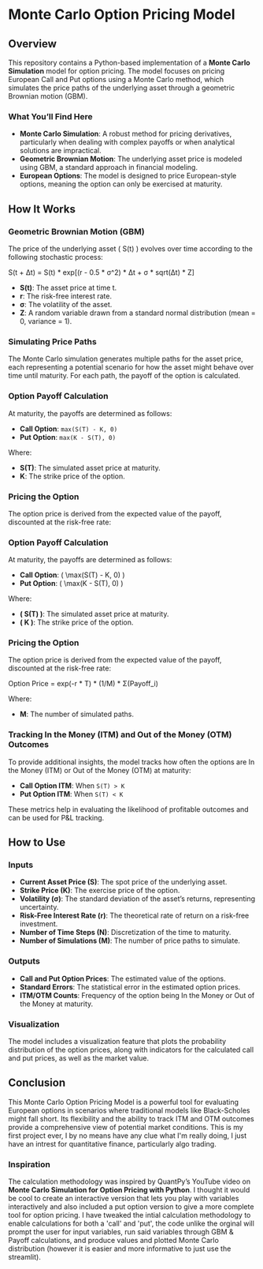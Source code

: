 # Monte Carlo Option Pricing Model

## Overview

This repository contains a Python-based implementation of a **Monte Carlo Simulation** model for option pricing. The model focuses on pricing European Call and Put options using a Monte Carlo method, which simulates the price paths of the underlying asset through a geometric Brownian motion (GBM).

### What You’ll Find Here

- **Monte Carlo Simulation**: A robust method for pricing derivatives, particularly when dealing with complex payoffs or when analytical solutions are impractical.
- **Geometric Brownian Motion**: The underlying asset price is modeled using GBM, a standard approach in financial modeling.
- **European Options**: The model is designed to price European-style options, meaning the option can only be exercised at maturity.

## How It Works

### Geometric Brownian Motion (GBM)

The price of the underlying asset \( S(t) \) evolves over time according to the following stochastic process:

S(t + Δt) = S(t) * exp[(r - 0.5 * σ^2) * Δt + σ * sqrt(Δt) * Z]


- **S(t)**: The asset price at time t.
- **r**: The risk-free interest rate.
- **σ**: The volatility of the asset.
- **Z**: A random variable drawn from a standard normal distribution (mean = 0, variance = 1).

### Simulating Price Paths

The Monte Carlo simulation generates multiple paths for the asset price, each representing a potential scenario for how the asset might behave over time until maturity. For each path, the payoff of the option is calculated.

### Option Payoff Calculation

At maturity, the payoffs are determined as follows:

- **Call Option**: `max(S(T) - K, 0)`
- **Put Option**: `max(K - S(T), 0)`

Where:
- **S(T)**: The simulated asset price at maturity.
- **K**: The strike price of the option.

### Pricing the Option

The option price is derived from the expected value of the payoff, discounted at the risk-free rate:

### Option Payoff Calculation

At maturity, the payoffs are determined as follows:

- **Call Option**: \( \max(S(T) - K, 0) \)
- **Put Option**: \( \max(K - S(T), 0) \)

Where:
- **\( S(T) \)**: The simulated asset price at maturity.
- **\( K \)**: The strike price of the option.

### Pricing the Option

The option price is derived from the expected value of the payoff, discounted at the risk-free rate:

Option Price = exp(-r * T) * (1/M) * Σ(Payoff_i)

Where:
- **M**: The number of simulated paths.

### Tracking In the Money (ITM) and Out of the Money (OTM) Outcomes

To provide additional insights, the model tracks how often the options are In the Money (ITM) or Out of the Money (OTM) at maturity:

- **Call Option ITM**: When `S(T) > K`
- **Put Option ITM**: When `S(T) < K`

These metrics help in evaluating the likelihood of profitable outcomes and can be used for P&L tracking.

## How to Use

### Inputs

- **Current Asset Price (S)**: The spot price of the underlying asset.
- **Strike Price (K)**: The exercise price of the option.
- **Volatility (σ)**: The standard deviation of the asset’s returns, representing uncertainty.
- **Risk-Free Interest Rate (r)**: The theoretical rate of return on a risk-free investment.
- **Number of Time Steps (N)**: Discretization of the time to maturity.
- **Number of Simulations (M)**: The number of price paths to simulate.

### Outputs

- **Call and Put Option Prices**: The estimated value of the options.
- **Standard Errors**: The statistical error in the estimated option prices.
- **ITM/OTM Counts**: Frequency of the option being In the Money or Out of the Money at maturity.

### Visualization

The model includes a visualization feature that plots the probability distribution of the option prices, along with indicators for the calculated call and put prices, as well as the market value.

## Conclusion

This Monte Carlo Option Pricing Model is a powerful tool for evaluating European options in scenarios where traditional models like Black-Scholes might fall short. Its flexibility and the ability to track ITM and OTM outcomes provide a comprehensive view of potential market conditions. This is my first project ever, I by no means have any clue what I'm really doing, I just have an intrest for quantitative finance, particularly algo trading.

### Inspiration

The calculation methodology was inspired by QuantPy’s YouTube video on **Monte Carlo Simulation for Option Pricing with Python**. I thought it would be cool to create an interactive version that lets you play with variables interactively and also included a put option version to give a more complete tool for option pricing. I have tweaked the intial calculation methodology to enable calculations for both a 'call' and 'put', the code unlike the orginal will prompt the user for input variables, run said variables through GBM & Payoff calculations, and produce values and plotted Monte Carlo distribution (however it is easier and more informative to just use the streamlit). 

